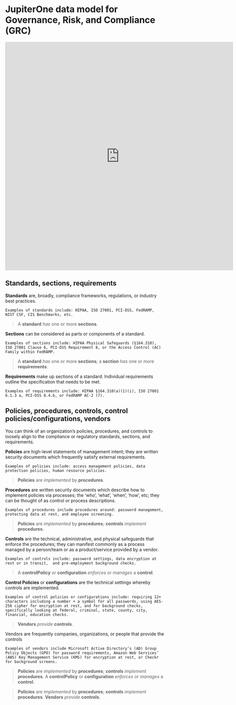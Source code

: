# JupiterOne data model for Governance, Risk, and Compliance (GRC)

<iframe src="https://my.mindnode.com/2ayndotqvjEJ3qAeEfwyy6sgkRciyxRvH1sgpYw4/em#333.4,207.2,-2" frameborder="0" marginheight="0" marginwidth="0" style="border: 1px solid rgb(204, 204, 204); width: 720px; height: 720px;" onmousewheel=""></iframe>

## Standards, sections, requirements

**Standards** are, broadly, compliance frameworks, regulations, or industry best practices. 

    Examples of standards include: HIPAA, ISO 27001, PCI-DSS, FedRAMP, NIST CSF, CIS Benchmarks, etc.

> A **standard** _has_ one or more **sections**.

**Sections** can be considered as parts or components of a standard. 

    Examples of sections include: HIPAA Physical Safeguards (§164.310), ISO 27001 Clause 6, PCI-DSS Requirement 8, or the Access Control (AC) Family within FedRAMP.

> A **standard** _has_ one or more **sections**; a **section** _has_ one or more
> **requirements**.

**Requirements** make up sections of a standard. Individual requirements outline
the specification that needs to be met. 

    Examples of requirements include: HIPAA §164.310(a)(1)(i), ISO 27001 6.1.3 a, PCI-DSS 8.4.b, or FedRAMP AC-2 (7).

## Policies, procedures, controls, control policies/configurations, vendors

You can think of an organization’s policies, procedures, and controls to loosely
align to the compliance or regulatory standards, sections, and requirements.

**Policies** are high-level statements of management intent; they are written
security documents which frequently satisfy external requirements. 

    Examples of policies include: access management policies, data protection policies, human resource policies.

> **Policies** are _implemented_ by **procedures**. 

**Procedures** are written security documents which describe how to implement
policies via processes; the ‘who’, ‘what’, ‘when’, ‘how’, etc; they can be
thought of as control or process descriptions. 

    Examples of procedures include procedures around: password management, protecting data at rest, and employee screening.

> **Policies** are _implemented_ by **procedures**; **controls** _implement_
> **procedures**. 

**Controls** are the technical, administrative, and physical safeguards that
enforce the procedures; they can manifest commonly as a process managed by a
person/team or as a product/service provided by a vendor. 

    Examples of controls include: password settings, data encryption at rest or in transit,  and pre-employment background checks.

> A **controlPolicy** or **configuration** _enforces_ or _manages_ a
> **control**.

**Control Policies** or **configurations** are the technical settings whereby
controls are implemented. 

    Examples of control policies or configurations include: requiring 12+ characters including a number + a symbol for all passwords, using AES-256 cipher for encryption at rest, and for background checks, specifically looking at federal, criminal, state, county, city, financial, education checks.

> **Vendors** _provide_ **controls**. 

Vendors are frequently companies, organizations, or people that provide the controls

    Examples of vendors include Microsoft Active Directory’s (AD) Group Policy Objects (GPO) for password requirements, Amazon Web Services’ (AWS) Key Management Service (KMS) for encryption at rest, or Checkr for background screens.

> **Policies** are _implemented_ by **procedures**; **controls** _implement_
> **procedures**. A **controlPolicy** or **configuration** _enforces_ or
> _manages_ a **control**.

> **Policies** are _implemented_ by **procedures**; **controls** _implement_
> **procedures**. **Vendors** _provide_ **controls**. 
